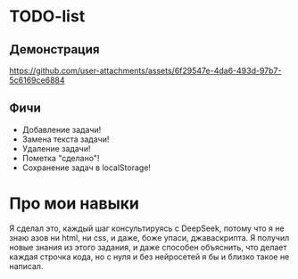 # TODO-list
## Демонстрация


https://github.com/user-attachments/assets/6f29547e-4da6-493d-97b7-5c6169ce6884


## Фичи
* Добавление задачи!
* Замена текста задачи!
* Удаление задачи!
* Пометка "сделано"!
* Сохранение задач в localStorage!
# Про мои навыки
Я сделал это, каждый шаг консультируясь с DeepSeek, потому что я не знаю азов ни html, ни css, и даже, боже упаси, джаваскрипта. Я получил новые знания из этого задания, и даже способен объяснить, что делает каждая строчка кода, но с нуля и без нейросетей я бы и близко такое не написал.  
